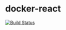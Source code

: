 # docker-react

[![Build Status](https://travis-ci.org/sagarmavuri/docker-react.svg?branch=master)](https://travis-ci.org/sagarmavuri/docker-react)
